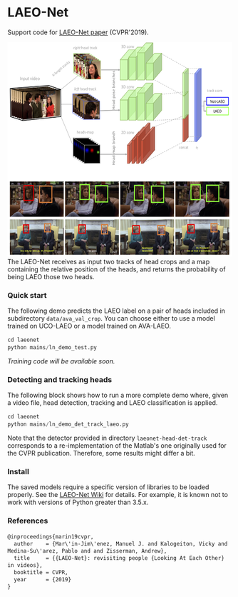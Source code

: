 # LAEO-Net

Support code for [LAEO-Net paper](http://openaccess.thecvf.com/content_CVPR_2019/papers/Marin-Jimenez_LAEO-Net_Revisiting_People_Looking_at_Each_Other_in_Videos_CVPR_2019_paper.pdf) (CVPR'2019).

<div align="center">
    <img src="./LAEO.png" alt="The LAEO-Net architecture" height="480">
</div>
The LAEO-Net receives as input two tracks of head crops and a map containing the relative position of the heads, and returns the probability of being LAEO those two heads.

### Quick start

The following demo predicts the LAEO label on a pair of heads included in 
subdirectory `data/ava_val_crop`. You can choose either to use a model trained on UCO-LAEO 
or a model trained on AVA-LAEO.   

```python
cd laeonet
python mains/ln_demo_test.py
```

*Training code will be available soon.*

### Detecting and tracking heads

The following block shows how to run a more complete demo where, given a video file, head detection, tracking and LAEO classification is applied.

```python
cd laeonet
python mains/ln_demo_det_track_laeo.py
```

Note that the detector provided in directory `laeonet-head-det-track` corresponds to a re-implementation of the Matlab's one originally used for the CVPR publication. Therefore, some results might differ a bit.

### Install

The saved models require a specific version of libraries to be loaded properly. See the [LAEO-Net Wiki](https://github.com/AVAuco/laeonet/wiki) for details. 
For example, it is known not to work with versions of Python greater than 3.5.x.

### References
```
@inproceedings{marin19cvpr,
  author    = {Mar\'in-Jim\'enez, Manuel J. and Kalogeiton, Vicky and Medina-Su\'arez, Pablo and and Zisserman, Andrew},
  title     = {{LAEO-Net}: revisiting people {Looking At Each Other} in videos},
  booktitle = CVPR,
  year      = {2019}
}
```
